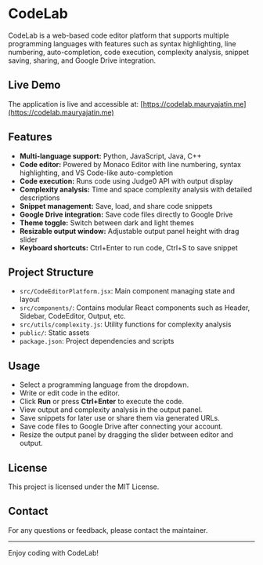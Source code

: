 # CodeLab

CodeLab is a web-based code editor platform that supports multiple programming languages with features such as syntax highlighting, line numbering, auto-completion, code execution, complexity analysis, snippet saving, sharing, and Google Drive integration.

## Live Demo

The application is live and accessible at: [https://codelab.mauryajatin.me](https://codelab.mauryajatin.me)

## Features

- **Multi-language support:** Python, JavaScript, Java, C++
- **Code editor:** Powered by Monaco Editor with line numbering, syntax highlighting, and VS Code-like auto-completion
- **Code execution:** Runs code using Judge0 API with output display
- **Complexity analysis:** Time and space complexity analysis with detailed descriptions
- **Snippet management:** Save, load, and share code snippets
- **Google Drive integration:** Save code files directly to Google Drive
- **Theme toggle:** Switch between dark and light themes
- **Resizable output window:** Adjustable output panel height with drag slider
- **Keyboard shortcuts:** Ctrl+Enter to run code, Ctrl+S to save snippet

## Project Structure

- `src/CodeEditorPlatform.jsx`: Main component managing state and layout
- `src/components/`: Contains modular React components such as Header, Sidebar, CodeEditor, Output, etc.
- `src/utils/complexity.js`: Utility functions for complexity analysis
- `public/`: Static assets
- `package.json`: Project dependencies and scripts

## Usage

- Select a programming language from the dropdown.
- Write or edit code in the editor.
- Click **Run** or press **Ctrl+Enter** to execute the code.
- View output and complexity analysis in the output panel.
- Save snippets for later use or share them via generated URLs.
- Save code files to Google Drive after connecting your account.
- Resize the output panel by dragging the slider between editor and output.

## License

This project is licensed under the MIT License.

## Contact

For any questions or feedback, please contact the maintainer.

---

Enjoy coding with CodeLab!
